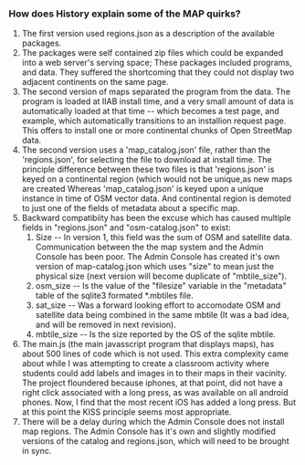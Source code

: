 ### How does History explain some of the MAP quirks?
 
 1. The first version used regions.json as a description of the available packages.
 1. The packages were self contained zip files which could be expanded into a web server's serving space; These packages included programs, and data. They  suffered the shortcoming that they could not display two adjacent continents on the same page.
 1. The second version of maps separated the program from the data. The program is loaded at IIAB install time, and a very small amount of data is automatically loaded at that time -- which becomes a test page, and example, which automatically transitions to an installion request page. This offers to install one or more continental chunks of Open StreetMap data.
 1. The second version uses a 'map_catalog.json' file, rather than the 'regions.json', for selecting the file to download at install time. The principle difference between these two files is that 'regions.json' is keyed on a continental region (which would not be unique,as new maps are created  Whereas 'map_catalog.json' is keyed upon a unique instance in time of OSM vector data. And continental region is demoted to just one of the fields of metadata about a specific map.
 1. Backward compatibiity has been the excuse which has caused multiple fields in "regions.json" and "osm-catalog.json" to exist:
      1. Size -- In version 1, this field was the sum of OSM and satellite data. Communication between the the map system and the Admin Console has been poor. The Admin Console has created it's own version of map-catalog.json which uses "size" to mean just the physical size (next version will become duplicate of "mbtile_size").
      2. osm_size -- Is the value of the "filesize" variable in the "metadata" table of the sqlite3 formated *.mbtiles file.
      3. sat_size -- Was a forward looking effort to accomodate OSM and satellite data being combined in the same mbtile (It was a bad idea, and will be removed in next revision).
      4. mbtile_size -- Is the size reported by the OS of the sqlite mbtile.
1. The main.js (the main javasscript program that displays maps), has about 500 lines of code which is not used. This extra complexity came about while I was attempting to create a classroom activity  where students could add labels and images in to their maps in their vacinity. The project floundered because iphones, at that point, did not have a right click associated with a long press, as was available on all android phones.  Now, I find that the most recent iOS has added a long press. But at this point the KISS principle seems most appropriate.
1. There will be a delay during which the Admin Console does not install map regions. The Admin Console has it's own and slightly modified versions of the catalog and regions.json, which will need to be brought in sync.
